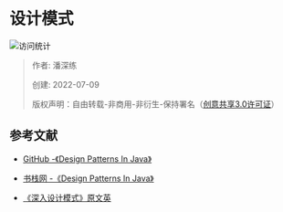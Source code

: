 # 设计模式

![访问统计](https://visitor-badge.glitch.me/badge?page_id=senlypan.qa.06-design-patterns&left_color=blue&right_color=red)

> 作者: 潘深练
>
> 创建: 2022-07-09
>
> 版权声明：自由转载-非商用-非衍生-保持署名（[创意共享3.0许可证](https://creativecommons.org/licenses/by-nc-nd/3.0/deed.zh)）




## 参考文献

- [GitHub -《Design Patterns In Java》](https://github.com/quanke/design-pattern-java)

- [书栈网 -《Design Patterns In Java》](https://www.bookstack.cn/read/design-pattern-java/README.md)

- [《深入设计模式》原文英](https://refactoringguru.cn/design-patterns)









